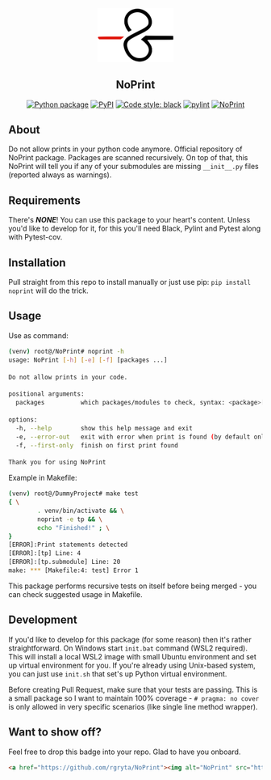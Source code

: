 <p align="center"><a href="https://rgryta.github.io/project/noprint"><img src="https://raw.githubusercontent.com/rgryta/NoPrint/main/docs/logo.png"  width="30%" height="40%"></a></p>
<h2 align="center">NoPrint</h2>
<p align="center">
<a href="https://github.com/rgryta/NoPrint/actions/workflows/main.yml"><img alt="Python package" src="https://github.com/rgryta/NoPrint/actions/workflows/main.yml/badge.svg?branch=main"></a>
<a href="https://pypi.org/project/noprint/"><img alt="PyPI" src="https://img.shields.io/pypi/v/noprint"></a>
<a href="https://github.com/psf/black"><img alt="Code style: black" src="https://img.shields.io/badge/code%20style-black-000000.svg"></a>
<a href="https://github.com/PyCQA/pylint"><img alt="pylint" src="https://img.shields.io/badge/linting-pylint-yellowgreen"></a>
<a href="https://github.com/rgryta/NoPrint"><img alt="NoPrint" src="https://img.shields.io/badge/NoPrint-enabled-blueviolet"></a>
</p>

## About

Do not allow prints in your python code anymore. Official repository of NoPrint package. Packages are scanned recursively. On top of that, this NoPrint will tell you if any of your submodules are missing `__init__.py` files (reported always as warnings).

## Requirements

There's ***NONE***! You can use this package to your heart's content. Unless you'd like to develop for it, for this you'll need Black, Pylint and Pytest along with Pytest-cov.

## Installation

Pull straight from this repo to install manually or just use pip: `pip install noprint` will do the trick.

## Usage

Use as command:
```bash
(venv) root@/NoPrint# noprint -h
usage: NoPrint [-h] [-e] [-f] [packages ...]

Do not allow prints in your code.

positional arguments:
  packages          which packages/modules to check, syntax: <package>[.<module> ...], e.g. noprint or noprint.cli

options:
  -h, --help        show this help message and exit
  -e, --error-out   exit with error when print is found (by default only warnings are shown)
  -f, --first-only  finish on first print found

Thank you for using NoPrint
```

Example in Makefile:
```bash
(venv) root@/DummyProject# make test
{ \
        . venv/bin/activate && \
        noprint -e tp && \
        echo "Finished!" ; \
}
[ERROR]:Print statements detected
[ERROR]:[tp] Line: 4
[ERROR]:[tp.submodule] Line: 20
make: *** [Makefile:4: test] Error 1
```

This package performs recursive tests on itself before being merged - you can check suggested usage in Makefile. 

## Development

If you'd like to develop for this package (for some reason) then it's rather straightforward. On Windows start `init.bat` command (WSL2 required). This will install a local WSL2 image with small Ubuntu environment and set up virtual environment for you. If you're already using Unix-based system, you can just use `init.sh` that set's up Python virtual environment.

Before creating Pull Request, make sure that your tests are passing. This is a small package so I want to maintain 100% coverage - `# pragma: no cover` is only allowed in very specific scenarios (like single line method wrapper).

## Want to show off?

Feel free to drop this badge into your repo. Glad to have you onboard.

```md
<a href="https://github.com/rgryta/NoPrint"><img alt="NoPrint" src="https://img.shields.io/badge/NoPrint-enabled-blueviolet"></a>
```
